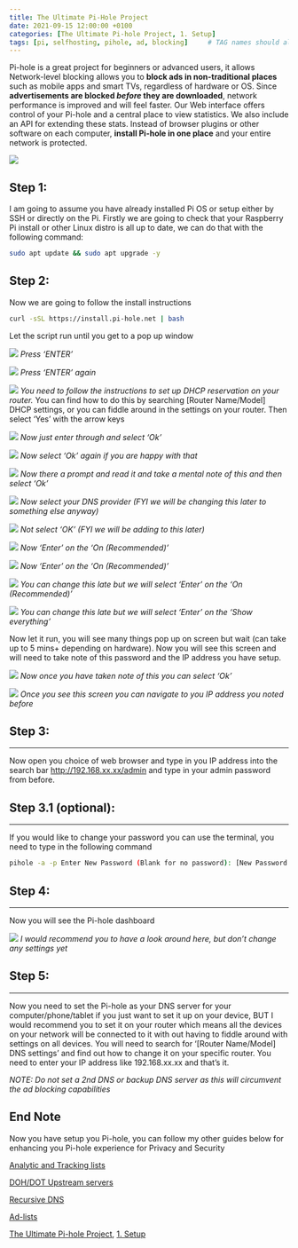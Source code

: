 ```yaml
---
title: The Ultimate Pi-Hole Project
date: 2021-09-15 12:00:00 +0100 
categories: [The Ultimate Pi-hole Project, 1. Setup]
tags: [pi, selfhosting, pihole, ad, blocking]     # TAG names should always be lowercase
---
```


Pi-hole is a great project for beginners or advanced users, it allows Network-level blocking allows you to **block ads in non-traditional places** such as mobile apps and smart TVs, regardless of hardware or OS. Since **advertisements are blocked _before_ they are downloaded**, network performance is improved and will feel faster. Our Web interface offers control of your Pi-hole and a central place to view statistics. We also include an API for extending these stats. Instead of browser plugins or other software on each computer, **install Pi-hole in one place** and your entire network is protected.

![](/assets/image-2-1024x560.png)

## Step 1:[](#step-1)

I am going to assume you have already installed Pi OS or setup either by SSH or directly on the Pi. Firstly we are going to check that your Raspberry Pi install or other Linux distro is all up to date, we can do that with the following command:

```bash
sudo apt update && sudo apt upgrade -y
```

## Step 2:[](#step-2)

Now we are going to follow the install instructions

```bash
curl -sSL https://install.pi-hole.net | bash
```

Let the script run until you get to a pop up window

![](/assets/image-3-1024x538.png)
 _Press ‘ENTER’_

![](/assets/image-4-1024x541.png)
 _Press ‘ENTER’ again_

![](/assets/image-5-1024x539.png)
 _You need to follow the instructions to set up DHCP reservation on your router._ You can find how to do this by searching \[Router Name/Model\] DHCP settings, or you can fiddle around in the settings on your router. Then select ‘Yes’ with the arrow keys

![](/assets/image-6-1024x540.png)
 _Now just enter through and select ‘Ok’_

![](/assets/image-7-1024x541.png)
 _Now select ‘Ok’ again if you are happy with that_

![](/assets/image-8-1024x539.png)
 _Now there a prompt and read it and take a mental note of this and then select ‘Ok’_

![](/assets/image-9-1024x541.png)
 _Now select your DNS provider (FYI we will be changing this later to something else anyway)_

![](/assets/image-10-1024x541.png)
 _Not select ‘OK’ (FYI we will be adding to this later)_

![](/assets/image-11-1024x540.png)
 _Now ‘Enter’ on the ‘On (Recommended)’_

![](/assets/image-12-1024x540.png)
 _Now ‘Enter’ on the ‘On (Recommended)’_

![](/assets/image-13-1024x540.png)
 _You can change this late but we will select ‘Enter’ on the ‘On (Recommended)’_

![](/assets/image-14-1024x538.png)
 _You can change this late but we will select ‘Enter’ on the ‘Show everything’_

Now let it run, you will see many things pop up on screen but wait (can take up to 5 mins+ depending on hardware). Now you will see this screen and will need to take note of this password and the IP address you have setup.

![](/assets/image-15-1024x538.png)
 _Now once you have taken note of this you can select ‘Ok’_

![](/assets/image-16-1024x541.png)
 _Once you see this screen you can navigate to you IP address you noted before_

## Step 3:[](#step-3)
------------------

Now open you choice of web browser and type in you IP address into the search bar http://192.168.xx.xx/admin and type in your admin password from before.

## Step 3.1 (optional):[](#step-31-optional)
-----------------------------------------

If you would like to change your password you can use the terminal, you need to type in the following command

```bash
pihole -a -p Enter New Password (Blank for no password): [New Password Enter Here]
```

## Step 4:[](#step-4)
------------------

Now you will see the Pi-hole dashboard

![](/assets/image-17-1024x487.png)
 _I would recommend you to have a look around here, but don’t change any settings yet_

## Step 5:[](#step-5)
------------------

Now you need to set the Pi-hole as your DNS server for your computer/phone/tablet if you just want to set it up on your device, BUT I would recommend you to set it on your router which means all the devices on your network will be connected to it with out having to fiddle around with settings on all devices. You will need to search for ‘\[Router Name/Model\] DNS settings’ and find out how to change it on your specific router. You need to enter your IP address like 192.168.xx.xx and that’s it.

_NOTE: Do not set a 2nd DNS or backup DNS server as this will circumvent the ad blocking capabilities_

End Note[](#end-note)
---------------------

Now you have setup you Pi-hole, you can follow my other guides below for enhancing you Pi-hole experience for Privacy and Security

[Analytic and Tracking lists](https://docs.sammatthews.co.uk/posts/TBC)

[DOH/DOT Upstream servers](https://docs.sammatthews.co.uk/posts/DOHUpstreamServerCloudflared/)

[Recursive DNS](https://docs.sammatthews.co.uk/posts/Unbound-RecursiveDNSResolving/)

[Ad-lists](https://docs.sammatthews.co.uk/posts/Pi-hole-Adlist/)

[The Ultimate Pi-hole Project](//categories/the-ultimate-pi-hole-project/), [1\. Setup](//categories/1-setup/)
